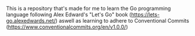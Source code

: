 This is a repository that's made for me to learn the Go programming language following Alex Edward's "Let's Go" book (https://lets-go.alexedwards.net/) 
aswell as learning to adhere to Conventional Commits (https://www.conventionalcommits.org/en/v1.0.0/)
